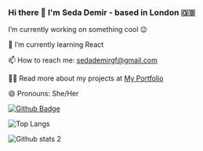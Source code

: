 ### Hi there 👋  I'm Seda Demir - based in London :gb: 

 I’m currently working on something cool 😉

🌱  I’m currently learning React

📫  How to reach me: sedademirgf@gmail.com

👨‍💻  Read more about my projects at [My Portfolio](https://seda.github.io/)

😄 Pronouns: She/Her


[![Github Badge](https://img.shields.io/badge/-Github-000?style=quare&labelColor=000&logo=Github&logoColor=white&link=link)](https://github.com/dseda) 

![Top Langs](https://github-readme-stats.vercel.app/api/top-langs/?username=dseda&theme=tokyonight)

![Github stats 2](https://github-readme-stats.vercel.app/api?username=dseda&show_icons=true&theme=radical)

<!--
**dseda/dseda** is a ✨ _special_ ✨ repository because its `README.md` (this file) appears on your GitHub profile.

Here are some ideas to get you started:

- 🔭 I’m currently working on ...
- 🌱 I’m currently learning ...
- 👯 I’m looking to collaborate on ...
- 🤔 I’m looking for help with ...
- 💬 Ask me about ...
- 📫 How to reach me: ...

- ⚡ Fun fact: ...
-->
